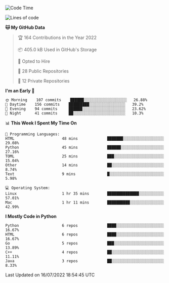 <!--START_SECTION:waka-->
![Code Time](http://img.shields.io/badge/Code%20Time-0%20secs-blue)

![Lines of code](https://img.shields.io/badge/From%20Hello%20World%20I%27ve%20Written-983%20Thousand%20lines%20of%20code-blue)

**🐱 My GitHub Data** 

> 🏆 164 Contributions in the Year 2022
 > 
> 📦 405.0 kB Used in GitHub's Storage 
 > 
> 💼 Opted to Hire
 > 
> 📜 28 Public Repositories 
 > 
> 🔑 12 Private Repositories  
 > 
**I'm an Early 🐤** 

```text
🌞 Morning    107 commits    ██████░░░░░░░░░░░░░░░░░░░   26.88% 
🌆 Daytime    156 commits    █████████░░░░░░░░░░░░░░░░   39.2% 
🌃 Evening    94 commits     ██████░░░░░░░░░░░░░░░░░░░   23.62% 
🌙 Night      41 commits     ██░░░░░░░░░░░░░░░░░░░░░░░   10.3%

```


📊 **This Week I Spent My Time On** 

```text
💬 Programming Languages: 
HTML                     48 mins             ███████░░░░░░░░░░░░░░░░░░   29.08% 
Python                   45 mins             ██████░░░░░░░░░░░░░░░░░░░   27.16% 
TOML                     25 mins             ███░░░░░░░░░░░░░░░░░░░░░░   15.04% 
Other                    14 mins             ██░░░░░░░░░░░░░░░░░░░░░░░   8.74% 
Text                     9 mins              █░░░░░░░░░░░░░░░░░░░░░░░░   5.98%

💻 Operating System: 
Linux                    1 hr 35 mins        ██████████████░░░░░░░░░░░   57.01% 
Mac                      1 hr 11 mins        ██████████░░░░░░░░░░░░░░░   42.99%

```

**I Mostly Code in Python** 

```text
Python                   6 repos             ████░░░░░░░░░░░░░░░░░░░░░   16.67% 
HTML                     6 repos             ████░░░░░░░░░░░░░░░░░░░░░   16.67% 
Go                       5 repos             ███░░░░░░░░░░░░░░░░░░░░░░   13.89% 
C++                      4 repos             ██░░░░░░░░░░░░░░░░░░░░░░░   11.11% 
Java                     3 repos             ██░░░░░░░░░░░░░░░░░░░░░░░   8.33%

```



 Last Updated on 16/07/2022 18:54:45 UTC
<!--END_SECTION:waka-->
